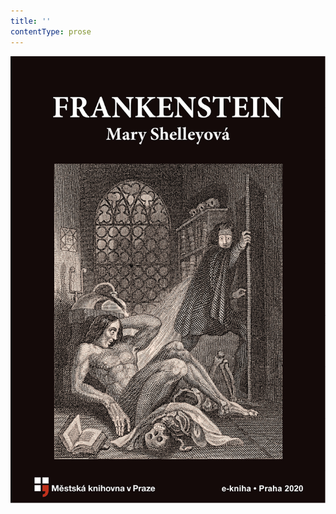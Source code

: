 ```yaml
---
title: ''
contentType: prose
---
```


<section>

![obalka_frankenstein.jpg](./resources/obalka_frankenstein_fmt.png)

</section>
